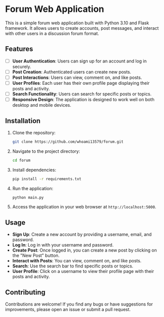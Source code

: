 # Forum Web Application

This is a simple forum web application built with Python 3.10 and Flask framework. It allows users to create accounts, post messages, and interact with other users in a discussion forum format.

## Features

- [ ] **User Authentication**: Users can sign up for an account and log in securely.
- [ ] **Post Creation**: Authenticated users can create new posts.
- [ ] **Post Interactions**: Users can view, comment on, and like posts.
- [ ] **User Profiles**: Each user has their own profile page displaying their posts and activity.
- [ ] **Search Functionality**: Users can search for specific posts or topics.
- [ ] **Responsive Design**: The application is designed to work well on both desktop and mobile devices.

## Installation

1. Clone the repository:

    ```bash
    git clone https://github.com/whoami13579/forum.git
    ```

2. Navigate to the project directory:

    ```bash
    cd forum
    ```

3. Install dependencies:

    ```bash
    pip install -r requirements.txt
    ```

4. Run the application:

    ```bash
    python main.py
    ```

5. Access the application in your web browser at `http://localhost:5000`.

## Usage

- **Sign Up**: Create a new account by providing a username, email, and password.
- **Log In**: Log in with your username and password.
- **Create Post**: Once logged in, you can create a new post by clicking on the "New Post" button.
- **Interact with Posts**: You can view, comment on, and like posts.
- **Search**: Use the search bar to find specific posts or topics.
- **User Profile**: Click on a username to view their profile page with their posts and activity.

## Contributing

Contributions are welcome! If you find any bugs or have suggestions for improvements, please open an issue or submit a pull request.
